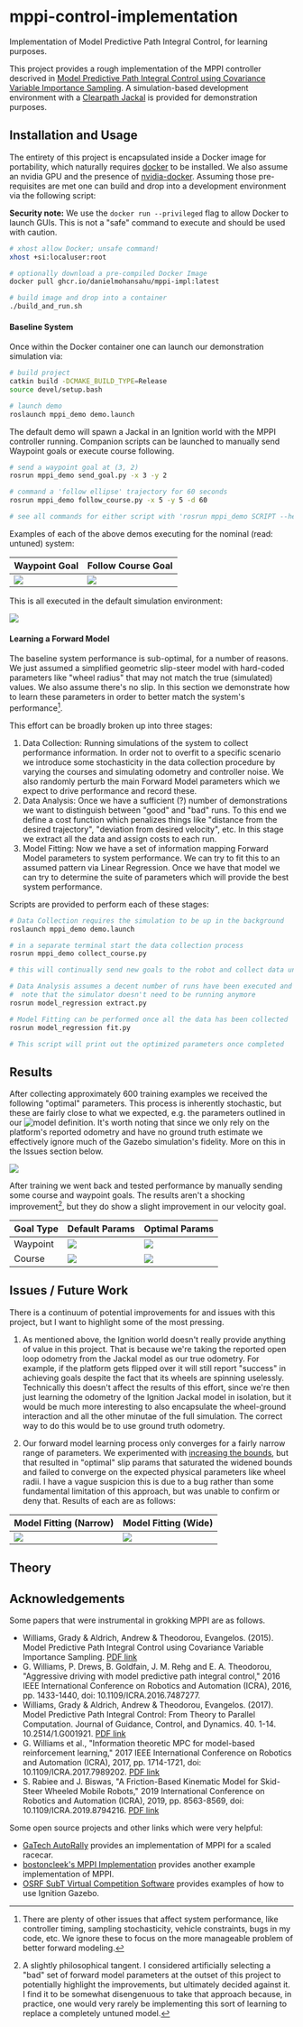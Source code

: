 # mppi-control-implementation
Implementation of Model Predictive Path Integral Control, for learning purposes.

This project provides a rough implementation of the MPPI controller descrived in [Model Predictive Path Integral Control using Covariance Variable Importance Sampling](https://arxiv.org/pdf/1509.01149.pdf). A simulation-based development environment with a [Clearpath Jackal](https://clearpathrobotics.com/jackal-small-unmanned-ground-vehicle/) is provided for demonstration purposes.

## Installation and Usage

The entirety of this project is encapsulated inside a Docker image for portability, which naturally requires [docker](https://docs.docker.com/get-docker/) to be installed. We also assume an nvidia GPU and the presence of [nvidia-docker](https://github.com/NVIDIA/nvidia-docker). Assuming those pre-requisites are met one can build and drop into a development environment via the following script:

**Security note:** We use the `docker run --privileged` flag to allow Docker to launch GUIs. This is not a "safe" command to execute and should be used with caution.

```bash
# xhost allow Docker; unsafe command!
xhost +si:localuser:root

# optionally download a pre-compiled Docker Image
docker pull ghcr.io/danielmohansahu/mppi-impl:latest

# build image and drop into a container
./build_and_run.sh
```

#### Baseline System

Once within the Docker container one can launch our demonstration simulation via:

```bash
# build project
catkin build -DCMAKE_BUILD_TYPE=Release
source devel/setup.bash

# launch demo
roslaunch mppi_demo demo.launch
```

The default demo will spawn a Jackal in an Ignition world with the MPPI controller running. Companion scripts can be launched to manually send Waypoint goals or execute course following.

```bash
# send a waypoint goal at (3, 2)
rosrun mppi_demo send_goal.py -x 3 -y 2

# command a 'follow ellipse' trajectory for 60 seconds
rosrun mppi_demo follow_course.py -x 5 -y 5 -d 60

# see all commands for either script with 'rosrun mppi_demo SCRIPT --help'
```

Examples of each of the above demos executing for the nominal (read: untuned) system:

Waypoint Goal | Follow Course Goal
--- | ---
![](docs/waypoint_goals.gif) | ![](docs/course_following.gif)

This is all executed in the default simulation environment:

![](docs/simulation_environment.png)



#### Learning a Forward Model

The baseline system performance is sub-optimal, for a number of reasons. We just assumed a simplified geometric slip-steer model with hard-coded parameters like "wheel radius" that may not match the true (simulated) values. We also assume there's no slip. In this section we demonstrate how to learn these parameters in order to better match the system's performance[^1].

This effort can be broadly broken up into three stages:
1. Data Collection: Running simulations of the system to collect performance information. In order not to overfit to a specific scenario we introduce some stochasticity in the data collection procedure by varying the courses and simulating odometry and controller noise. We also randomly perturb the main Forward Model parameters which we expect to drive performance and record these.
2. Data Analysis: Once we have a sufficient (?) number of demonstrations we want to distinguish between "good" and "bad" runs. To this end we define a cost function which penalizes things like "distance from the desired trajectory", "deviation from desired velocity", etc. In this stage we extract all the data and assign costs to each run.
3. Model Fitting: Now we have a set of information mapping Forward Model parameters to system performance. We can try to fit this to an assumed pattern via Linear Regression. Once we have that model we can try to determine the suite of parameters which will provide the best system performance.

Scripts are provided to perform each of these stages:

```bash
# Data Collection requires the simulation to be up in the background
roslaunch mppi_demo demo.launch

# in a separate terminal start the data collection process
rosrun mppi_demo collect_course.py

# this will continually send new goals to the robot and collect data until it is manually shut down
```

```bash
# Data Analysis assumes a decent number of runs have been executed and collected
#  note that the simulator doesn't need to be running anymore
rosrun model_regression extract.py
```

```bash
# Model Fitting can be performed once all the data has been collected
rosrun model_regression fit.py

# This script will print out the optimized parameters once completed
```

[^1]: There are plenty of other issues that affect system performance, like controller timing, sampling stochasticity, vehicle constraints, bugs in my code, etc. We ignore these to focus on the more manageable problem of better forward modeling.

## Results

After collecting approximately 600 training examples we received the following "optimal" parameters. This process is inherently stochastic, but these are fairly close to what we expected, e.g. the parameters outlined in our ![model definition](src/jackal_ignition/models/jackal.urdf.xacro). It's worth noting that since we only rely on the platform's reported odometry and have no ground truth estimate we effectively ignore much of the Gazebo simulation's fidelity. More on this in the Issues section below.

![](docs/optimal_params.png)

After training we went back and tested performance by manually sending some course and waypoint goals. The results aren't a shocking improvement[^2], but they do show a slight improvement in our velocity goal.

Goal Type | Default Params | Optimal Params
--- | --- | ---
Waypoint | ![](docs/default-waypoint-demo.gif) | ![](optimal-waypoint-demo.gif)
Course | ![](default-follow-course-demo.gif) | ![](optimal-follow-course-demo.gif)

[^2]: A slightly philosophical tangent. I considered artificially selecting a "bad" set of forward model parameters at the outset of this project to potentially highlight the improvements, but ultimately decided against it. I find it to be somewhat disengenuous to take that approach because, in practice, one would very rarely be implementing this sort of learning to replace a completely untuned model.

## Issues / Future Work

There is a continuum of potential improvements for and issues with this project, but I want to highlight some of the most pressing.

1. As mentioned above, the Ignition world doesn't really provide anything of value in this project. That is because we're taking the reported open loop odometry from the Jackal model as our true odometry. For example, if the platform gets flipped over it will still report "success" in achieving goals despite the fact that its wheels are spinning uselessly. Technically this doesn't affect the results of this effort, since we're then just learning the odometry of the Ignition Jackal model in isolation, but it would be much more interesting to also encapsulate the wheel-ground interaction and all the other minutae of the full simulation. The correct way to do this would be to use ground truth odometry.

2. Our forward model learning process only converges for a fairly narrow range of parameters. We experimented with [increasing the bounds](https://github.com/danielmohansahu/mppi-control-implementation/commit/d4949d17e8b25ad12e661847fd2997cf47f6b34c), but that resulted in "optimal" slip params that saturated the widened bounds and failed to converge on the expected physical parameters like wheel radii. I have a vague suspicion this is due to a bug rather than some fundamental limitation of this approach, but was unable to confirm or deny that. Results of each are as follows:

Model Fitting (Narrow) | Model Fitting (Wide)
--- | ---
![](docs/fit_results_narrow_param_range.png) | ![](docs/fit_results_wide_param_range.png)

## Theory



## Acknowledgements

Some papers that were instrumental in grokking MPPI are as follows.

 - Williams, Grady & Aldrich, Andrew & Theodorou, Evangelos. (2015). Model Predictive Path Integral Control using Covariance Variable Importance Sampling. [PDF link](https://arxiv.org/pdf/1509.01149.pdf)
 - G. Williams, P. Drews, B. Goldfain, J. M. Rehg and E. A. Theodorou, "Aggressive driving with model predictive path integral control," 2016 IEEE International Conference on Robotics and Automation (ICRA), 2016, pp. 1433-1440, doi: 10.1109/ICRA.2016.7487277. 
 - Williams, Grady & Aldrich, Andrew & Theodorou, Evangelos. (2017). Model Predictive Path Integral Control: From Theory to Parallel Computation. Journal of Guidance, Control, and Dynamics. 40. 1-14. 10.2514/1.G001921. [PDF link](https://arc.aiaa.org/doi/pdf/10.2514/1.G001921)
 - G. Williams et al., "Information theoretic MPC for model-based reinforcement learning," 2017 IEEE International Conference on Robotics and Automation (ICRA), 2017, pp. 1714-1721, doi: 10.1109/ICRA.2017.7989202. [PDF link](https://faculty.cc.gatech.edu/~bboots3/files/InformationTheoreticMPC.pdf)
 - S. Rabiee and J. Biswas, "A Friction-Based Kinematic Model for Skid-Steer Wheeled Mobile Robots," 2019 International Conference on Robotics and Automation (ICRA), 2019, pp. 8563-8569, doi: 10.1109/ICRA.2019.8794216. [PDF link](https://www.joydeepb.com/Publications/icra2019_skid_steer.pdf)

Some open source projects and other links which were very helpful:

 - [GaTech AutoRally](https://github.com/AutoRally/autorally) provides an implementation of MPPI for a scaled racecar.
 - [bostoncleek's MPPI Implementation](https://github.com/bostoncleek/ROS-Turtlebot-Navigation/tree/master/controller) provides another example implementation of MPPI.
 - [OSRF SubT Virtual Competition Software](https://github.com/osrf/subt) provides examples of how to use Ignition Gazebo.


